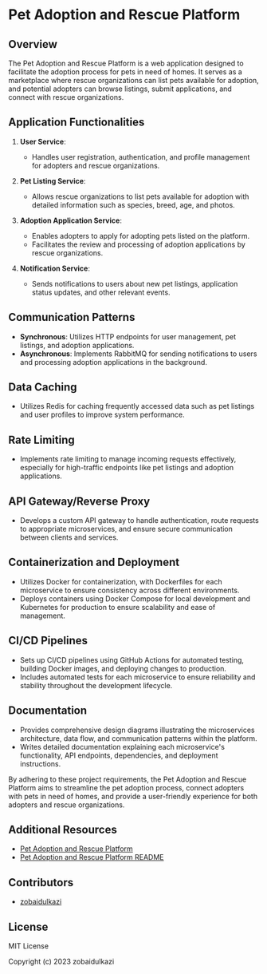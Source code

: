 # Pet Adoption and Rescue Platform

## Overview

The Pet Adoption and Rescue Platform is a web application designed to facilitate the adoption process for pets in need of homes. It serves as a marketplace where rescue organizations can list pets available for adoption, and potential adopters can browse listings, submit applications, and connect with rescue organizations.

## Application Functionalities

1. **User Service**:

   - Handles user registration, authentication, and profile management for adopters and rescue organizations.

2. **Pet Listing Service**:

   - Allows rescue organizations to list pets available for adoption with detailed information such as species, breed, age, and photos.

3. **Adoption Application Service**:

   - Enables adopters to apply for adopting pets listed on the platform.
   - Facilitates the review and processing of adoption applications by rescue organizations.

4. **Notification Service**:
   - Sends notifications to users about new pet listings, application status updates, and other relevant events.

## Communication Patterns

- **Synchronous**: Utilizes HTTP endpoints for user management, pet listings, and adoption applications.
- **Asynchronous**: Implements RabbitMQ for sending notifications to users and processing adoption applications in the background.

## Data Caching

- Utilizes Redis for caching frequently accessed data such as pet listings and user profiles to improve system performance.

## Rate Limiting

- Implements rate limiting to manage incoming requests effectively, especially for high-traffic endpoints like pet listings and adoption applications.

## API Gateway/Reverse Proxy

- Develops a custom API gateway to handle authentication, route requests to appropriate microservices, and ensure secure communication between clients and services.

## Containerization and Deployment

- Utilizes Docker for containerization, with Dockerfiles for each microservice to ensure consistency across different environments.
- Deploys containers using Docker Compose for local development and Kubernetes for production to ensure scalability and ease of management.

## CI/CD Pipelines

- Sets up CI/CD pipelines using GitHub Actions for automated testing, building Docker images, and deploying changes to production.
- Includes automated tests for each microservice to ensure reliability and stability throughout the development lifecycle.

## Documentation

- Provides comprehensive design diagrams illustrating the microservices architecture, data flow, and communication patterns within the platform.
- Writes detailed documentation explaining each microservice's functionality, API endpoints, dependencies, and deployment instructions.

By adhering to these project requirements, the Pet Adoption and Rescue Platform aims to streamline the pet adoption process, connect adopters with pets in need of homes, and provide a user-friendly experience for both adopters and rescue organizations.

## Additional Resources

- [Pet Adoption and Rescue Platform](https://github.com/abhishektiwari/pet-adoption-and-rescue-platform)
- [Pet Adoption and Rescue Platform README](https://github.com/abhishektiwari/pet-adoption-and-rescue-platform/blob/main/README.md)

## Contributors

- [zobaidulkazi](https://github.com/zobaidulkazi64)

## License

MIT License

Copyright (c) 2023 zobaidulkazi
